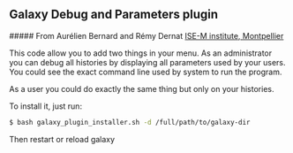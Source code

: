 Galaxy Debug and Parameters plugin
----------------------------------

##### From Aurélien Bernard and Rémy Dernat
[ISE-M institute, Montpellier][1]


This code allow you to add two things in your menu. As an administrator you can debug all histories by displaying all parameters used by your users.
You could see the exact command line used by system to run the program.


As a user you could do exactly the same thing but only on your histories.

To install it, just run:


```bash
$ bash galaxy_plugin_installer.sh -d /full/path/to/galaxy-dir
```

Then restart or reload galaxy


[1]: http://www.isem.univ-montp2.fr
